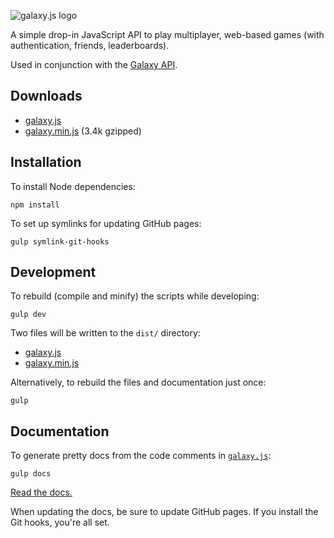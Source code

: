 ![galaxy.js logo](https://github.com/mozilla/galaxy.js/raw/master/images/logo.png?raw=true)

A simple drop-in JavaScript API to play multiplayer, web-based games (with authentication, friends, leaderboards).

Used in conjunction with the [Galaxy API](https://github.com/mozilla/galaxy-api).


## Downloads

* [galaxy.js](https://raw.githubusercontent.com/mozilla/galaxy.js/master/dist/galaxy.js)
* [galaxy.min.js](https://raw.githubusercontent.com/mozilla/galaxy.js/master/dist/galaxy.min.js) (3.4k gzipped)


## Installation

To install Node dependencies:

    npm install

To set up symlinks for updating GitHub pages:

    gulp symlink-git-hooks


## Development

To rebuild (compile and minify) the scripts while developing:

    gulp dev

Two files will be written to the `dist/` directory:

* [galaxy.js](https://raw.githubusercontent.com/mozilla/galaxy.js/master/dist/galaxy.js)
* [galaxy.min.js](https://raw.githubusercontent.com/mozilla/galaxy.js/master/dist/galaxy.min.js)

Alternatively, to rebuild the files and documentation just once:

    gulp


## Documentation

To generate pretty docs from the code comments in [`galaxy.js`](https://github.com/mozilla/galaxy.js/blob/master/src/galaxy.js):

    gulp docs

[Read the docs.](http://mozilla.github.io/galaxy.js/docs/)

When updating the docs, be sure to update GitHub pages. If you install the Git hooks, you're all set.
